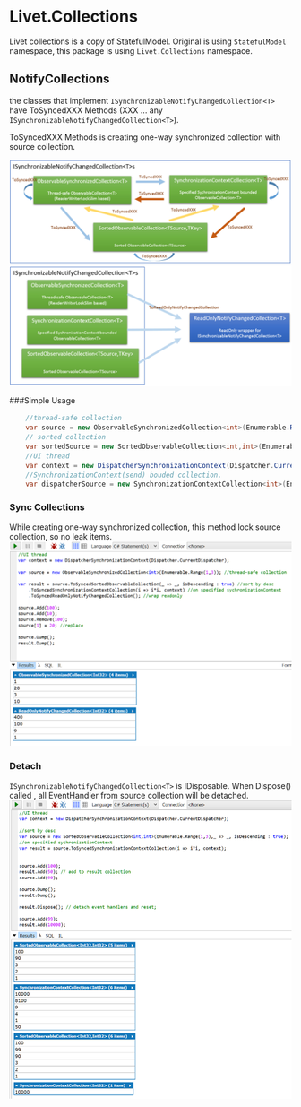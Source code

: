 # Livet.Collections

Livet collections is a copy of StatefulModel.
Original is using `StatefulModel` namespace, this package is using `Livet.Collections` namespace.

## NotifyCollections

the classes that implement `ISynchronizableNotifyChangedCollection<T>` have ToSyncedXXX Methods (XXX ... any `ISynchronizableNotifyChangedCollection<T>`).

ToSyncedXXX Methods is creating one-way synchronized collection with source collection. 

![image](./Images/collectionoverview.png)
![image](./Images/readonlywrapper.png)

###Simple Usage
```csharp
	//thread-safe collection
	var source = new ObservableSynchronizedCollection<int>(Enumerable.Range(1,3));
	// sorted collection
	var sortedSource = new SortedObservableCollection<int,int>(Enumerable.Range(1,4),i => i);
	//UI thread
	var context = new DispatcherSynchronizationContext(Dispatcher.CurrentDispatcher);
	//SynchronizationContext(send) bouded collection.
	var dispatcherSource = new SynchronizationContextCollection<int>(Enumerable.Range(1,5),context);
```

### Sync Collections
While creating one-way synchronized collection, this method lock source collection, so no leak items.
![image](./Images/syncCollections.png)

### Detach
`ISynchronizableNotifyChangedCollection<T>` is IDisposable. When Dispose() called , all EventHandler from source collection will be detached.
![image](./Images/detach.png)
